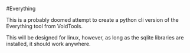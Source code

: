 #Everything

This is a probably doomed attempt to create a python cli version of the Everything tool from VoidTools.

This will be designed for linux, however, as long as the sqlite libraries are installed, it should work anywhere.
